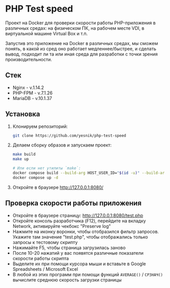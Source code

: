 # PHP Test speed

Проект на Docker для проверки скорости работы PHP-приложения в различных средах: 
на физическом ПК, на рабочем месте VDI, в виртуальной машине Virtual Box и т.п.

Запустив это приложение на Docker в различных средах, мы сможем понять, в какой из сред оно работает медленнее/быстрее,
и сделать вывод, подходит ли та или иная среда для разработки с точки зрения производительности.

## Стек

- Nginx - v.1.14.2
- PHP-FPM - v.7.1.26
- MariaDB - v.10.1.37

## Установка

1. Клонируем репозиторий:
    ```bash
    git clone https://github.com/yesnik/php-test-speed
    ```
2. Делаем сборку образов и запускаем проект:
    ```bash
    make build
    make up
    
    # Или если нет утилиты `make`:
    docker compose build --build-arg HOST_USER_ID="$(id -u)" --build-arg HOST_GROUP_ID="$(id -g)"
    docker compose up -d
    ```
3. Откройте в браузере http://127.0.0.1:8080/

## Проверка скорости работы приложения

- Откройте в браузере страницу: http://127.0.0.1:8080/test.php
- Откройте консоль разработчика (F12), перейдите на вкладку Network, активируйте чекбокс "Preserve log"
- Нажмите на иконку воронки, чтобы отобразился фильтр запросов. Укажите там значение "test.php", чтобы отображались только запросы к тестовому скрипту
- Нажимайте F5, чтобы страница загрузилась заново
- После 10-20 нажатий у вас появятся различные показатели скорости работы скрипта
- Выделите их при помощи курсора мыши и вставьте в Google Spreadsheets / Microsoft Excel
- В любой из этих программ при помощи функций `AVERAGE()` / `СРЗНАЧ()` вычислите среднюю скорость загрузки страницы
